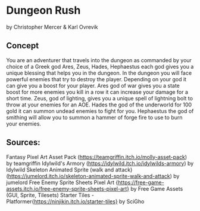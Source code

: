 # Dungeon Rush
by Christopher Mercer & Karl Ovrevik

## Concept
You are an adventurer that travels into the dungeon as commanded by your choice of a Greek god Ares, Zeus, Hades, Hephaestus each god gives you a unique blessing that helps you in the dungeon. In the dungeon you will face powerful enemies that try to destroy the player. Depending on your god it can give you a boost for your player. Ares god of war gives you a state boost for more enemies you kill in a row it can increase your damage for a short time. Zeus, god of lighting, gives you a unique spell of lightning bolt to throw at your enemies for an AOE. Hades the god of the underworld for 100 gold it can summon undead enemies to fight for you. Hephaestus the god of smithing will allow you to summon a hammer of forge fire to use to burn your enemies.

## Sources:
Fantasy Pixel Art Asset Pack (https://teamgriffin.itch.io/molly-asset-pack) by teamgriffin
Idylwild's Armory (https://idylwild.itch.io/idylwilds-armory) by Idylwild
Skeleton Animated Sprite (walk and attack) (https://jumelord.itch.io/skeleton-animated-sprite-walk-and-attack) by jumelord
Free Enemy Sprite Sheets Pixel Art {https://free-game-assets.itch.io/free-enemy-sprite-sheets-pixel-art} by Free Game Assets (GUI, Sprite, Tilesets)
Starter Tiles - Platformer{https://ninjikin.itch.io/starter-tiles} by SciGho
